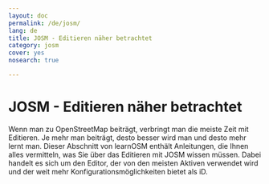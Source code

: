 ```yaml
---
layout: doc
permalink: /de/josm/
lang: de
title: JOSM - Editieren näher betrachtet
category: josm
cover: yes
nosearch: true

---
```


JOSM - Editieren näher betrachtet
================

Wenn man zu OpenStreetMap beiträgt, verbringt man die meiste Zeit mit Editieren. Je mehr man
beiträgt, desto besser wird man und desto mehr lernt man. Dieser Abschnitt von learnOSM
enthält Anleitungen, die Ihnen alles vermitteln, was Sie über das Editieren mit JOSM wissen müssen. 
Dabei handelt es sich um den Editor, der von den meisten Aktiven verwendet wird und der weit mehr 
Konfigurationsmöglichkeiten bietet als iD.
